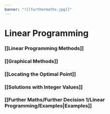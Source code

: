 ```yaml
---
banner: "![[furthermaths.jpg]]"
---
```

# Linear Programming

### [[Linear Programming Methods]]

### [[Graphical Methods]]

### [[Locating the Optimal Point]]

### [[Solutions with Integer Values]]

### [[Further Maths/Further Decision 1/Linear Programming/Examples|Examples]]
